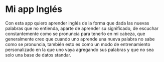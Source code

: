 # Mi app Inglés

Con esta app quiero aprender inglés de la forma que dada las nuevas palabras que no entienda, aparte de aprender su significado, de escuchar constantemente como se pronuncia para tenerlo en mi cabeza, que generalmente creo que cuando uno aprende una nueva palabra no sabe como se pronuncia, también esto es como un modo de entrenamiento personalizado en la que uno vaya agregando sus palabras y que no sea solo una base de datos standar.